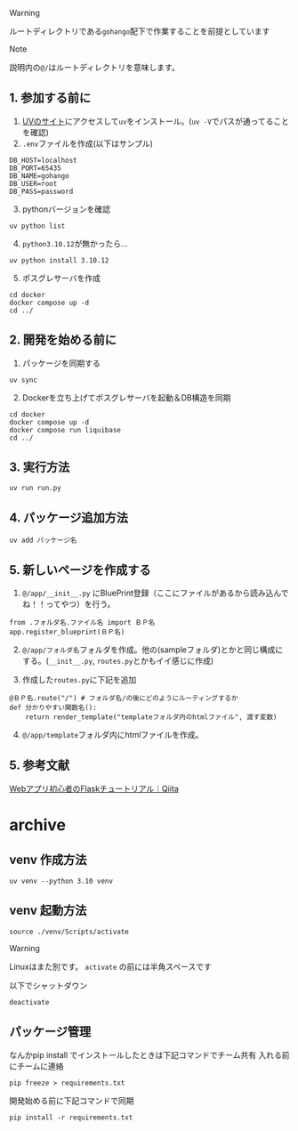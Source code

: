 > [!WARNING]
> ルートディレクトリである`gohango`配下で作業することを前提としています

> [!NOTE]
> 説明内の`@/`はルートディレクトリを意味します。

## 1. 参加する前に
1. [UVのサイト](https://docs.astral.sh/uv/getting-started/installation/)にアクセスして`uv`をインストール。(`uv -V`でパスが通ってることを確認)
2. `.env`ファイルを作成(以下はサンプル)
```
DB_HOST=localhost
DB_PORT=65435
DB_NAME=gohango
DB_USER=root
DB_PASS=password
```

3. pythonバージョンを確認
```
uv python list
```
4. `python3.10.12`が無かったら...
```
uv python install 3.10.12
```

5. ポスグレサーバを作成
```
cd docker
docker compose up -d
cd ../
```

## 2. 開発を始める前に
1. パッケージを同期する
```
uv sync
```

2. Dockerを立ち上げてポスグレサーバを起動＆DB構造を同期
```
cd docker
docker compose up -d
docker compose run liquibase
cd ../
```

## 3. 実行方法
```
uv run run.py
```

## 4. パッケージ追加方法
```
uv add パッケージ名
```

## 5. 新しいページを作成する
1. `@/app/__init__.py` にBluePrint登録（ここにファイルがあるから読み込んでね！！ってやつ）を行う。
  ```
  from .フォルダ名.ファイル名 import ＢＰ名
  app.register_blueprint(ＢＰ名)
  ```
2. `@/app/フォルダ名`フォルダを作成。他の(sampleフォルダ)とかと同じ構成にする。(`__init__.py`, `routes.py`とかもイイ感じに作成)

3. 作成した`routes.py`に下記を追加
  ```
  @ＢＰ名.route("/") # フォルダ名/の後にどのようにルーティングするか
  def 分かりやすい関数名():
      return render_template("templateフォルダ内のhtmlファイル", 渡す変数)
  ```

4. `@/app/template`フォルダ内にhtmlファイルを作成。

## 5. 参考文献
[Webアプリ初心者のFlaskチュートリアル｜Qiita](https://qiita.com/usaitoen/items/0184973e9de0ea9011ed)


# archive

## venv 作成方法
```
uv venv --python 3.10 venv
```

## venv 起動方法

```
source ./venv/Scripts/activate
```

> [!WARNING]
> Linuxはまた別です。 
> `activate` の前には半角スペースです

以下でシャットダウン
```
deactivate
```

## パッケージ管理

なんかpip install でインストールしたときは下記コマンドでチーム共有
入れる前にチームに連絡
```
pip freeze > requirements.txt
```

開発始める前に下記コマンドで同期
```
pip install -r requirements.txt
```

